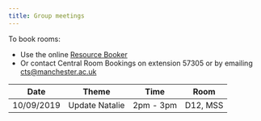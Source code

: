 ```yaml
---
title: Group meetings
---
```


To book rooms:
 - Use the online [Resource Booker](https://resourcebooker.manchester.ac.uk/)
 - Or contact Central Room Bookings on extension 57305 or by emailing [cts@manchester.ac.uk](mailto:cts@manchester.ac.uk)

|    Date    |       Theme        |   Time    |   Room   |
| ---------- | ------------------ | --------- | -------- |
| 10/09/2019 | Update Natalie     | 2pm - 3pm | D12, MSS |
